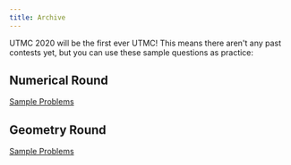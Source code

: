 ```yaml
---
title: Archive
---
```


UTMC 2020 will be the first ever UTMC! This means there aren't any past contests yet, but you can use these sample questions as practice:

## Numerical Round
[Sample Problems](/files/UTMC_Sample_Numerical_Round.pdf)

## Geometry Round
[Sample Problems](/files/UTMC_Sample_Geometry_Round.pdf)

